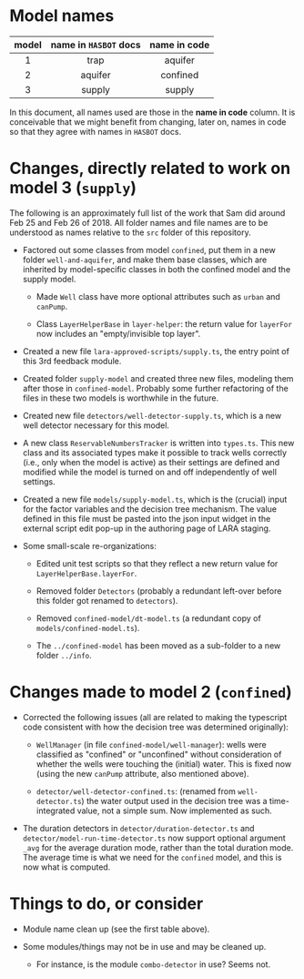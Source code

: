 # Model names

model  | name in `HASBOT` docs | name in code
 :-: | :--: | :--:
 1 | trap | aquifer
 2 | aquifer | confined
 3 | supply | supply

In this document, all names used are those in the **name in code** column.
It is conceivable that we might benefit from changing, later on, names in
code so that they agree with names in `HASBOT` docs.

# Changes, directly related to work on model 3 (`supply`)

The following is an approximately full list of the work that Sam did around
Feb 25 and Feb 26 of 2018.  All folder names and file names are to be
understood as names relative to the `src` folder of this repository.

* Factored out some classes from model `confined`, put them in a new folder
  `well-and-aquifer`, and make them base classes, which are inherited by
  model-specific classes in both the confined model and the supply model.

  * Made `Well` class have more optional attributes such as `urban` and
    `canPump`.

  * Class `LayerHelperBase` in `layer-helper`: the return value for
    `layerFor` now includes an "empty/invisible top layer".

* Created a new file `lara-approved-scripts/supply.ts`, the entry point of
  this 3rd feedback module.

* Created folder `supply-model` and created three new files, modeling them
  after those in `confined-model`.  Probably some further refactoring of the
  files in these two models is worthwhile in the future.

* Created new file  `detectors/well-detector-supply.ts`, which is a new well
  detector necessary for this model.

* A new class `ReservableNumbersTracker` is written into `types.ts`.  This
  new class and its associated types make it possible to track wells
  correctly (i.e., only when the model is active) as their settings are
  defined and modified while the model is turned on and off independently of
  well settings.

* Created a new file `models/supply-model.ts`, which is the (crucial) input
  for the factor variables and the decision tree mechanism.  The value
  defined in this file must be pasted into the json input widget in the
  external script edit pop-up in the authoring page of LARA staging.

* Some small-scale re-organizations:

  * Edited unit test scripts so that they reflect a new return value for
    `LayerHelperBase.layerFor`.

  * Removed folder `Detectors` (probably a redundant left-over before this
    folder got renamed to `detectors`).

  * Removed `confined-model/dt-model.ts` (a redundant copy of
    `models/confined-model.ts`).

  * The `../confined-model` has been moved as a sub-folder to a new folder
    `../info`.

# Changes made to model 2 (`confined`)

  * Corrected the following issues (all are related to making the typescript
    code consistent with how the decision tree was determined originally):

    * `WellManager` (in file `confined-model/well-manager`): wells were
      classified as "confined" or "unconfined" without consideration of
      whether the wells were touching the (initial) water.  This is fixed now
      (using the new `canPump` attribute, also mentioned above).

    * `detector/well-detector-confined.ts`: (renamed from `well-detector.ts`)
      the water output used in the decision tree was a time-integrated value,
      not a simple sum.  Now implemented as such.

  * The duration detectors in `detector/duration-detector.ts` and
    `detector/model-run-time-detector.ts` now support optional argument
    `_avg` for the average duration mode, rather than the total duration mode.
    The average time is what we need for the `confined` model, and this is
    now what is computed.

# Things to do, or consider

  * Module name clean up (see the first table above).

  * Some modules/things may not be in use and may be cleaned up.

    * For instance, is the module `combo-detector` in use?  Seems not.
